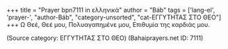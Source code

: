 +++
title = "Prayer bpn7111 in ελληνικά"
author = "Báb"
tags = ['lang-el', 'prayer-', "author-Báb", "category-unsorted", "cat-ΕΓΓΥΤΗΤΑΣ ΣΤΟ ΘΕΟ"]
+++
Ω Θεέ, Θεέ µου, Πολυαγαπηµένε µου, Επιθυµία της καρδιάς µου.

(Source category: ΕΓΓΥΤΗΤΑΣ ΣΤΟ ΘΕΟ)
(Bahaiprayers.net ID: 7111)
